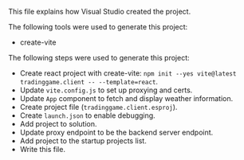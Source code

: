 This file explains how Visual Studio created the project.

The following tools were used to generate this project:
- create-vite

The following steps were used to generate this project:
- Create react project with create-vite: `npm init --yes vite@latest tradinggame.client -- --template=react`.
- Update `vite.config.js` to set up proxying and certs.
- Update `App` component to fetch and display weather information.
- Create project file (`tradinggame.client.esproj`).
- Create `launch.json` to enable debugging.
- Add project to solution.
- Update proxy endpoint to be the backend server endpoint.
- Add project to the startup projects list.
- Write this file.

